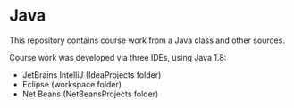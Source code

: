 # Java

This repository contains course work from a Java class and other sources.

Course work was developed via three IDEs, using Java 1.8:

+ JetBrains IntelliJ (IdeaProjects folder)
+ Eclipse (workspace folder)
+ Net Beans (NetBeansProjects folder)


